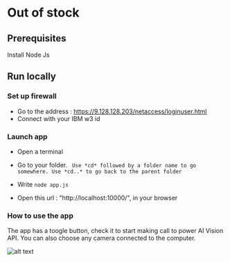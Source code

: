 # Out of stock

## Prerequisites
Install Node Js

## Run locally

### Set up firewall

- Go to the address : https://9.128.128.203/netaccess/loginuser.html
- Connect with your IBM w3 id

### Launch app

- Open a terminal
- Go to your folder. 
``` Use *cd* followed by a folder name to go somewhere. Use *cd..* to go back to the parent folder```

- Write ```node app.js```
- Open this url : "http://localhost:10000/", in your browser

### How to use the app

The app has a toogle button, check it to start making call to power AI Vision API.
You can also choose any camera connected to the computer.

![alt text](https://github.ibm.com/Lucile-Jerber/outOfStockGISC/blob/master/app/public/images/readme.png)